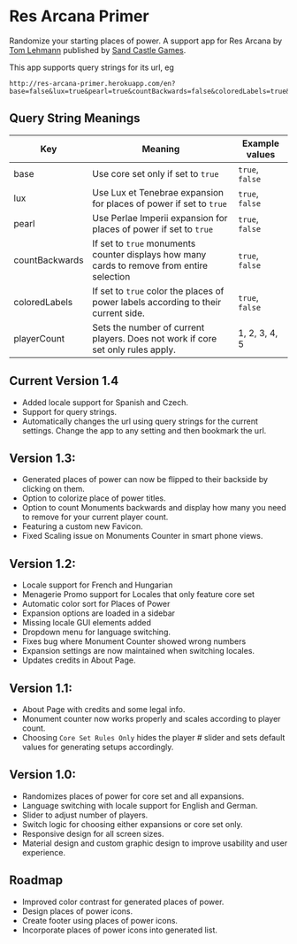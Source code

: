 # Res Arcana Primer
Randomize your starting places of power.
A support app for Res Arcana by [Tom Lehmann](https://sites.google.com/site/ptlehmann/) published by [Sand Castle Games](http://www.sandcastle-games.com).

This app supports query strings for its url, eg 

```
http://res-arcana-primer.herokuapp.com/en?base=false&lux=true&pearl=true&countBackwards=false&coloredLabels=true&playerCount=3
```

## Query String Meanings

| Key            | Meaning                                                      | Example values  |
| -------------- | ------------------------------------------------------------ | --------------- |
| base           | Use core set only if set to `true`                           | `true`, `false` |
| lux            | Use Lux et Tenebrae expansion for places of power  if set to `true` | `true`, `false` |
| pearl          | Use Perlae Imperii expansion for places of power if set to `true` | `true`, `false` |
| countBackwards | If set to `true` monuments counter displays how many cards to remove from entire selection | `true`, `false` |
| coloredLabels  | If set to `true` color the places of power labels according to their current side. | `true`, `false` |
| playerCount    | Sets the number of current players. Does not work if core set only rules apply. | 1, 2, 3, 4, 5   |



## Current Version 1.4

- Added locale support for Spanish and Czech.
- Support for query strings. 
- Automatically changes the url using query strings for the current settings. Change the app to any setting and then bookmark the url.



## Version 1.3:

- Generated places of power can now be flipped to their backside by clicking on them.
- Option to colorize place of power titles.
- Option to count Monuments backwards and display how many you need to remove for your current player count.
- Featuring a custom new Favicon.
- Fixed Scaling issue on Monuments Counter in smart phone views.



## Version 1.2:

* Locale support for French and Hungarian
* Menagerie Promo support for Locales that only feature core set
* Automatic color sort for Places of Power
* Expansion options are loaded in a sidebar
* Missing locale GUI elements added
* Dropdown menu for language switching.
* Fixes bug where Monument Counter showed wrong numbers
* Expansion settings are now maintained when switching locales.
* Updates credits in About Page.

## Version 1.1:

* About Page with credits and some legal info.
* Monument counter now works properly and scales according to player count.
* Choosing `Core Set Rules Only` hides the player # slider and sets default values for generating setups accordingly.

## Version 1.0:

* Randomizes places of power for core set and all expansions.
* Language switching with locale support for English and German.
* Slider to adjust number of players.
* Switch logic for choosing either expansions or core set only.
* Responsive design for all screen sizes.
* Material design and custom graphic design to improve usability and user experience.

## Roadmap

* Improved color contrast for generated places of power.
* Design places of power icons.
* Create footer using places of power icons.
* Incorporate places of power icons into generated list.
